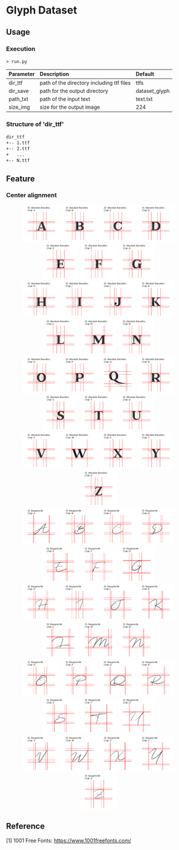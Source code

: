 Glyph Dataset
=====

## Usage

### Execution
```
> run.py
```

|Parameter|Description|Default|
|:---|:---|:---|
|dir_ttf|path of the directory including ttf files|ttfs|
|dir_save|path for the output directory|dataset_glyph|
|path_txt|path of the input text|text.txt|
|size_img|size for the output image|224|

### Structure of 'dir_ttf'
```
dir_ttf
+-- 1.ttf
+-- 2.ttf
+   ...
+-- N.ttf
```

## Feature

### Center alignment
<div align="center">
  <img src="./figures/Absolute Borsalino/A_65.png" width="100">
  <img src="./figures/Absolute Borsalino/B_66.png" width="100">
  <img src="./figures/Absolute Borsalino/C_67.png" width="100">
  <img src="./figures/Absolute Borsalino/D_68.png" width="100">
  <img src="./figures/Absolute Borsalino/E_69.png" width="100">
  <img src="./figures/Absolute Borsalino/F_70.png" width="100">
  <img src="./figures/Absolute Borsalino/G_71.png" width="100"></br>
  <img src="./figures/Absolute Borsalino/H_72.png" width="100">
  <img src="./figures/Absolute Borsalino/I_73.png" width="100">
  <img src="./figures/Absolute Borsalino/J_74.png" width="100">
  <img src="./figures/Absolute Borsalino/K_75.png" width="100">
  <img src="./figures/Absolute Borsalino/L_76.png" width="100">
  <img src="./figures/Absolute Borsalino/M_77.png" width="100">
  <img src="./figures/Absolute Borsalino/N_78.png" width="100"></br>
  <img src="./figures/Absolute Borsalino/O_79.png" width="100">
  <img src="./figures/Absolute Borsalino/P_80.png" width="100">
  <img src="./figures/Absolute Borsalino/Q_81.png" width="100">
  <img src="./figures/Absolute Borsalino/R_82.png" width="100">
  <img src="./figures/Absolute Borsalino/S_83.png" width="100">
  <img src="./figures/Absolute Borsalino/T_84.png" width="100">
  <img src="./figures/Absolute Borsalino/U_85.png" width="100"></br>
  <img src="./figures/Absolute Borsalino/V_86.png" width="100">
  <img src="./figures/Absolute Borsalino/W_87.png" width="100">
  <img src="./figures/Absolute Borsalino/X_88.png" width="100">
  <img src="./figures/Absolute Borsalino/Y_89.png" width="100">
  <img src="./figures/Absolute Borsalino/Z_90.png" width="100"></br>
</div>

<div align="center">
  <img src="./figures/Bougenville/A_65.png" width="100">
  <img src="./figures/Bougenville/B_66.png" width="100">
  <img src="./figures/Bougenville/C_67.png" width="100">
  <img src="./figures/Bougenville/D_68.png" width="100">
  <img src="./figures/Bougenville/E_69.png" width="100">
  <img src="./figures/Bougenville/F_70.png" width="100">
  <img src="./figures/Bougenville/G_71.png" width="100"></br>
  <img src="./figures/Bougenville/H_72.png" width="100">
  <img src="./figures/Bougenville/I_73.png" width="100">
  <img src="./figures/Bougenville/J_74.png" width="100">
  <img src="./figures/Bougenville/K_75.png" width="100">
  <img src="./figures/Bougenville/L_76.png" width="100">
  <img src="./figures/Bougenville/M_77.png" width="100">
  <img src="./figures/Bougenville/N_78.png" width="100"></br>
  <img src="./figures/Bougenville/O_79.png" width="100">
  <img src="./figures/Bougenville/P_80.png" width="100">
  <img src="./figures/Bougenville/Q_81.png" width="100">
  <img src="./figures/Bougenville/R_82.png" width="100">
  <img src="./figures/Bougenville/S_83.png" width="100">
  <img src="./figures/Bougenville/T_84.png" width="100">
  <img src="./figures/Bougenville/U_85.png" width="100"></br>
  <img src="./figures/Bougenville/V_86.png" width="100">
  <img src="./figures/Bougenville/W_87.png" width="100">
  <img src="./figures/Bougenville/X_88.png" width="100">
  <img src="./figures/Bougenville/Y_89.png" width="100">
  <img src="./figures/Bougenville/Z_90.png" width="100"></br>
</div>

## Reference
[1] 1001 Free Fonts: https://www.1001freefonts.com/  
